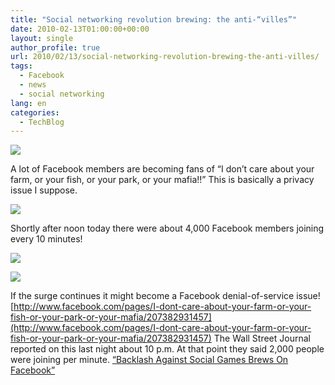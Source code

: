 ```yaml
---
title: "Social networking revolution brewing: the anti-“villes”"
date: 2010-02-13T01:00:00+00:00
layout: single
author_profile: true
url: 2010/02/13/social-networking-revolution-brewing-the-anti-villes/
tags:
  - Facebook
  - news
  - social networking
lang: en
categories: 
  - TechBlog
---
```

[![](http://4.bp.blogspot.com/_vaUVXcmC3OI/S3XwytT-OeI/AAAAAAAAA7o/Yi4AZpful0k/s640/villes_204.jpg)](http://4.bp.blogspot.com/_vaUVXcmC3OI/S3XwytT-OeI/AAAAAAAAA7o/Yi4AZpful0k/s1600-h/villes_204.jpg)

A lot of Facebook members are becoming fans of “I don’t care about your farm, or your fish, or your park, or your mafia!!” This is basically a privacy issue I suppose.

[![](http://1.bp.blogspot.com/_vaUVXcmC3OI/S3Xw01HS2kI/AAAAAAAAA7w/O5JBemT0Iao/s640/villes.png)](http://1.bp.blogspot.com/_vaUVXcmC3OI/S3Xw01HS2kI/AAAAAAAAA7w/O5JBemT0Iao/s1600-h/villes.png)

Shortly after noon today there were about 4,000 Facebook members joining every 10 minutes!

[![](http://3.bp.blogspot.com/_vaUVXcmC3OI/S3Xw1XFGARI/AAAAAAAAA74/uqWRWVLEEqk/s640/villes2.png)](http://3.bp.blogspot.com/_vaUVXcmC3OI/S3Xw1XFGARI/AAAAAAAAA74/uqWRWVLEEqk/s1600-h/villes2.png)

[![](http://2.bp.blogspot.com/_vaUVXcmC3OI/S3Xw173XdBI/AAAAAAAAA8A/ojEN8f_A9uw/s640/villes3_thumb.jpg)](http://2.bp.blogspot.com/_vaUVXcmC3OI/S3Xw173XdBI/AAAAAAAAA8A/ojEN8f_A9uw/s1600-h/villes3_thumb.jpg)

If the surge continues it might become a Facebook denial-of-service issue! [http://www.facebook.com/pages/I-dont-care-about-your-farm-or-your-fish-or-your-park-or-your-mafia/207382931457](http://www.facebook.com/pages/I-dont-care-about-your-farm-or-your-fish-or-your-park-or-your-mafia/207382931457) The Wall Street Journal reported on this last night about 10 p.m. At that point they said 2,000 people were joining per minute. [“Backlash Against Social Games Brews On Facebook”](http://blogs.wsj.com/venturecapital/2010/02/11/backlash-against-social-games-brews-on-facebook/?mod=rss_WSJBlog)